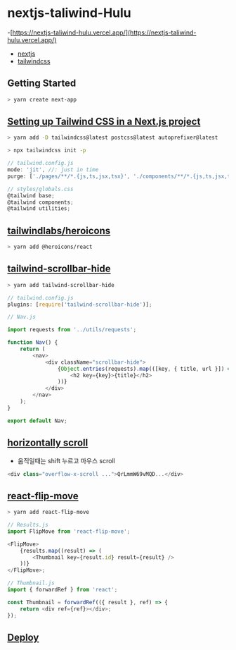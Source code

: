 # nextjs-taliwind-Hulu

-[https://nextjs-taliwind-hulu.vercel.app/](https://nextjs-taliwind-hulu.vercel.app/)

- [nextjs](https://nextjs.org/)
- [tailwindcss](https://tailwindcss.com/)

## Getting Started

```sh
> yarn create next-app
```

## [Setting up Tailwind CSS in a Next.js project](https://tailwindcss.com/docs/guides/nextjs)

```sh
> yarn add -D tailwindcss@latest postcss@latest autoprefixer@latest

> npx tailwindcss init -p
```

```js
// tailwind.config.js
mode: 'jit', //: just in time
purge: ['./pages/**/*.{js,ts,jsx,tsx}', './components/**/*.{js,ts,jsx,tsx}']

// styles/globals.css
@tailwind base;
@tailwind components;
@tailwind utilities;
```

## [tailwindlabs/heroicons](https://github.com/tailwindlabs/heroicons)

```sh
> yarn add @heroicons/react
```

## [tailwind-scrollbar-hide](https://www.npmjs.com/package/tailwind-scrollbar-hide)

```sh
> yarn add tailwind-scrollbar-hide
```

```js
// tailwind.config.js
plugins: [require('tailwind-scrollbar-hide')];

// Nav.js

import requests from '../utils/requests';

function Nav() {
	return (
		<nav>
			<div className="scrollbar-hide">
				{Object.entries(requests).map(([key, { title, url }]) => (
					<h2 key={key}>{title}</h2>
				))}
			</div>
		</nav>
	);
}

export default Nav;
```

## [horizontally scroll](https://tailwindcss.com/docs/overflow#scroll-horizontally-if-needed)

- 움직일때는 shift 누르고 마우스 scroll

```js
<div class="overflow-x-scroll ...">QrLmmW69vMQD...</div>
```

## [react-flip-move](https://www.npmjs.com/package/react-flip-move)

```sh
> yarn add react-flip-move
```

```js
// Results.js
import FlipMove from 'react-flip-move';

<FlipMove>
	{results.map((result) => (
		<Thumbnail key={result.id} result={result} />
	))}
</FlipMove>;

// Thumbnail.js
import { forwardRef } from 'react';

const Thumbnail = forwardRef(({ result }, ref) => {
	return <div ref={ref}></div>;
});
```

## [Deploy](https://vercel.com/)
